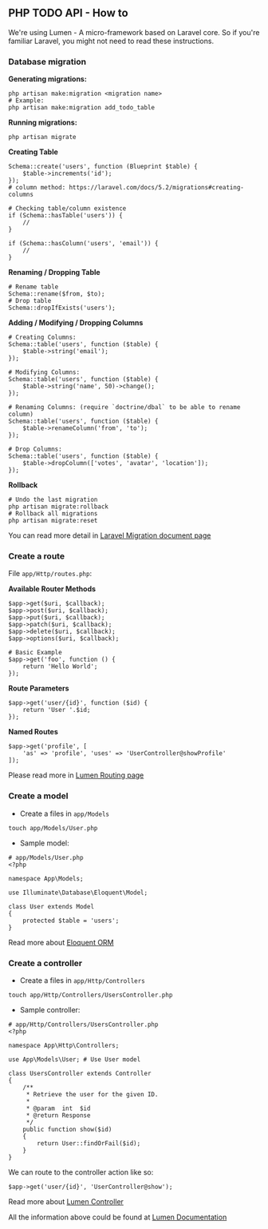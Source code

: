 ## PHP TODO API - How to
We're using Lumen - A micro-framework based on Laravel core. So if you're familiar Laravel, you might not need to read these instructions.

### Database migration

__Generating migrations:__
```
php artisan make:migration <migration name>
# Example:
php artisan make:migration add_todo_table
```

__Running migrations:__
```
php artisan migrate
```

__Creating Table__
```
Schema::create('users', function (Blueprint $table) {
    $table->increments('id');
});
# column method: https://laravel.com/docs/5.2/migrations#creating-columns

# Checking table/column existence
if (Schema::hasTable('users')) {
    //
}

if (Schema::hasColumn('users', 'email')) {
    //
}
```

__Renaming / Dropping Table__
```
# Rename table
Schema::rename($from, $to);
# Drop table
Schema::dropIfExists('users');
```

__Adding / Modifying / Dropping Columns__
```
# Creating Columns:
Schema::table('users', function ($table) {
    $table->string('email');
});

# Modifying Columns:
Schema::table('users', function ($table) {
    $table->string('name', 50)->change();
});

# Renaming Columns: (require `doctrine/dbal` to be able to rename column)
Schema::table('users', function ($table) {
    $table->renameColumn('from', 'to');
});

# Drop Columns:
Schema::table('users', function ($table) {
    $table->dropColumn(['votes', 'avatar', 'location']);
});
```

__Rollback__
```
# Undo the last migration
php artisan migrate:rollback
# Rollback all migrations
php artisan migrate:reset
```

You can read more detail in [Laravel Migration document page](https://laravel.com/docs/5.2/migrations)

### Create a route
File `app/Http/routes.php`:

__Available Router Methods__
```
$app->get($uri, $callback);
$app->post($uri, $callback);
$app->put($uri, $callback);
$app->patch($uri, $callback);
$app->delete($uri, $callback);
$app->options($uri, $callback);

# Basic Example
$app->get('foo', function () {
    return 'Hello World';
});
```

__Route Parameters__
```
$app->get('user/{id}', function ($id) {
    return 'User '.$id;
});
```

__Named Routes__
```
$app->get('profile', [
    'as' => 'profile', 'uses' => 'UserController@showProfile'
]);
```

Please read more in [Lumen Routing page](https://lumen.laravel.com/docs/5.2/routing)

### Create a model
- Create a files in `app/Models`
```
touch app/Models/User.php
```

- Sample model:
```
# app/Models/User.php
<?php

namespace App\Models;

use Illuminate\Database\Eloquent\Model;

class User extends Model
{
    protected $table = 'users';
}
```

Read more about [Eloquent ORM](https://laravel.com/docs/5.2/eloquent)

### Create a controller

- Create a files in `app/Http/Controllers`
```
touch app/Http/Controllers/UsersController.php
```

- Sample controller:
```
# app/Http/Controllers/UsersController.php
<?php

namespace App\Http\Controllers;

use App\Models\User; # Use User model

class UsersController extends Controller
{
    /**
     * Retrieve the user for the given ID.
     *
     * @param  int  $id
     * @return Response
     */
    public function show($id)
    {
        return User::findOrFail($id);
    }
}

```

We can route to the controller action like so:
```
$app->get('user/{id}', 'UserController@show');
```

Read more about [Lumen Controller](https://lumen.laravel.com/docs/5.2/controllers)

All the information above could be found at [Lumen Documentation](https://lumen.laravel.com/docs)
